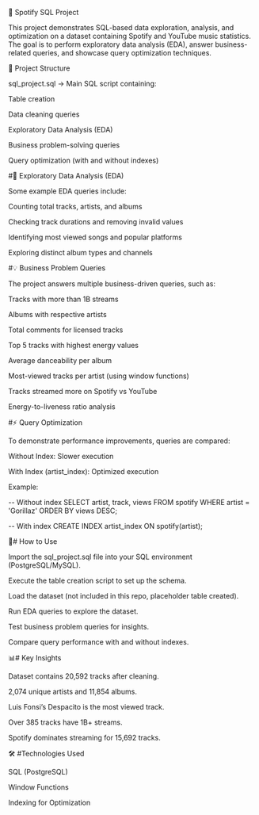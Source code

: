 
🎵 Spotify SQL Project

This project demonstrates SQL-based data exploration, analysis, and optimization on a dataset containing Spotify and YouTube music statistics. The goal is to perform exploratory data analysis (EDA), answer business-related queries, and showcase query optimization techniques.

📂 Project Structure

sql_project.sql → Main SQL script containing:

Table creation

Data cleaning queries

Exploratory Data Analysis (EDA)

Business problem-solving queries

Query optimization (with and without indexes)

#🔎 Exploratory Data Analysis (EDA)

Some example EDA queries include:

Counting total tracks, artists, and albums

Checking track durations and removing invalid values

Identifying most viewed songs and popular platforms

Exploring distinct album types and channels

#💡 Business Problem Queries

The project answers multiple business-driven queries, such as:

Tracks with more than 1B streams

Albums with respective artists

Total comments for licensed tracks

Top 5 tracks with highest energy values

Average danceability per album

Most-viewed tracks per artist (using window functions)

Tracks streamed more on Spotify vs YouTube

Energy-to-liveness ratio analysis

#⚡ Query Optimization

To demonstrate performance improvements, queries are compared:

Without Index: Slower execution

With Index (artist_index): Optimized execution

Example:

-- Without index
SELECT artist, track, views 
FROM spotify
WHERE artist = 'Gorillaz'
ORDER BY views DESC;

-- With index
CREATE INDEX artist_index ON spotify(artist);

🚀# How to Use

Import the sql_project.sql file into your SQL environment (PostgreSQL/MySQL).

Execute the table creation script to set up the schema.

Load the dataset (not included in this repo, placeholder table created).

Run EDA queries to explore the dataset.

Test business problem queries for insights.

Compare query performance with and without indexes.

📊# Key Insights

Dataset contains 20,592 tracks after cleaning.

2,074 unique artists and 11,854 albums.

Luis Fonsi’s Despacito is the most viewed track.

Over 385 tracks have 1B+ streams.

Spotify dominates streaming for 15,692 tracks.

🛠️ #Technologies Used

SQL (PostgreSQL)

Window Functions

Indexing for Optimization
